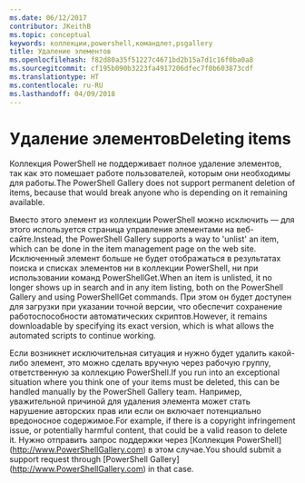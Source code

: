 ```yaml
---
ms.date: 06/12/2017
contributor: JKeithB
ms.topic: conceptual
keywords: коллекции,powershell,командлет,psgallery
title: Удаление элементов
ms.openlocfilehash: f82d80a35f51227c4671bd2b15a7d1c16f0ba0a8
ms.sourcegitcommit: cf195b090b3223fa4917206dfec7f0b603873cdf
ms.translationtype: HT
ms.contentlocale: ru-RU
ms.lasthandoff: 04/09/2018
---
```

# <a name="deleting-items"></a><span data-ttu-id="12a2c-103">Удаление элементов</span><span class="sxs-lookup"><span data-stu-id="12a2c-103">Deleting items</span></span>

<span data-ttu-id="12a2c-104">Коллекция PowerShell не поддерживает полное удаление элементов, так как это помешает работе пользователей, которым они необходимы для работы.</span><span class="sxs-lookup"><span data-stu-id="12a2c-104">The PowerShell Gallery does not support permanent deletion of items, because that would break anyone who is depending on it remaining available.</span></span>

<span data-ttu-id="12a2c-105">Вместо этого элемент из коллекции PowerShell можно исключить — для этого используется страница управления элементами на веб-сайте.</span><span class="sxs-lookup"><span data-stu-id="12a2c-105">Instead, the PowerShell Gallery supports a way to 'unlist' an item, which can be done in the item management page on the web site.</span></span>
<span data-ttu-id="12a2c-106">Исключенный элемент больше не будет отображаться в результатах поиска и списках элементов ни в коллекции PowerShell, ни при использовании команд PowerShellGet.</span><span class="sxs-lookup"><span data-stu-id="12a2c-106">When an item is unlisted, it no longer shows up in search and in any item listing, both on the PowerShell Gallery and using PowerShellGet commands.</span></span>
<span data-ttu-id="12a2c-107">При этом он будет доступен для загрузки при указании точной версии, что обеспечит сохранение работоспособности автоматических скриптов.</span><span class="sxs-lookup"><span data-stu-id="12a2c-107">However, it remains downloadable by specifying its exact version, which is what allows the automated scripts to continue working.</span></span>

<span data-ttu-id="12a2c-108">Если возникнет исключительная ситуация и нужно будет удалить какой-либо элемент, это можно сделать вручную через рабочую группу, ответственную за коллекцию PowerShell.</span><span class="sxs-lookup"><span data-stu-id="12a2c-108">If you run into an exceptional situation where you think one of your items must be deleted, this can be handled manually by the PowerShell Gallery team.</span></span>
<span data-ttu-id="12a2c-109">Например, уважительной причиной для удаления элемента может стать нарушение авторских прав или если он включает потенциально вредоносное содержимое.</span><span class="sxs-lookup"><span data-stu-id="12a2c-109">For example, if there is a copyright infringement issue, or potentially harmful content, that could be a valid reason to delete it.</span></span>
<span data-ttu-id="12a2c-110">Нужно отправить запрос поддержки через [Коллекция PowerShell] (http://www.PowerShellGallery.com) в этом случае.</span><span class="sxs-lookup"><span data-stu-id="12a2c-110">You should submit a support request through [PowerShell Gallery] (http://www.PowerShellGallery.com) in that case.</span></span>